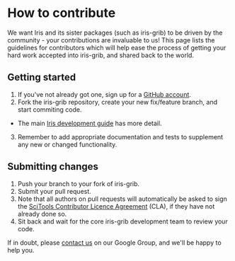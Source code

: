 How to contribute
=================

We want Iris and its sister packages (such as iris-grib) to be driven by
the community - your contributions are invaluable to us! This page lists
the guidelines for contributors which will help ease the process of
getting your hard work accepted into iris-grib, and shared back to the world.

Getting started
---------------

1. If you've not already got one, sign up for a
   [GitHub account](https://github.com/signup/free).
2. Fork the iris-grib repository, create your new fix/feature branch, and
   start commiting code.
 - The main
   [Iris development guide](https://scitools-iris.readthedocs.io/en/latest/developers_guide/gitwash/index.html)
   has more detail.
3. Remember to add appropriate documentation and tests to supplement any new or changed functionality.


Submitting changes
------------------

1. Push your branch to your fork of iris-grib.
2. Submit your pull request.
3. Note that all authors on pull requests will automatically be asked to sign the 
   [SciTools Contributor Licence Agreement](https://cla-assistant.io/SciTools/)
   (CLA), if they have not already done so. 
4. Sit back and wait for the core iris-grib development team to review
   your code.


If in doubt, please
[contact us](https://groups.google.com/forum/?fromgroups=#!forum/scitools-iris)
on our Google Group, and we'll be happy to help you.
